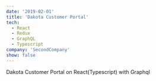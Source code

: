 ```yaml
---
date: '2019-02-01'
title: 'Dakota Customer Portal'
tech:
  - React
  - Redux
  - GraphQL
  - Typescript
company: 'SecondCompany'
show: false
---
```


Dakota Customer Portal on React(Typescript) with Graphql
